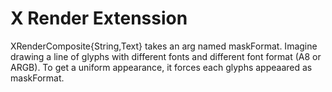 X Render Extenssion
===================

XRenderComposite{String,Text} takes an arg named maskFormat.  Imagine drawing a
line of glyphs with different fonts and different font format (A8 or ARGB).  To
get a uniform appearance, it forces each glyphs appeaared as maskFormat.
